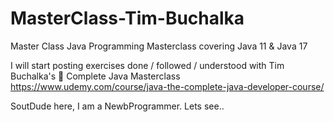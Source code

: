 # MasterClass-Tim-Buchalka
Master Class Java Programming Masterclass covering Java 11 &amp; Java 17

I will start posting exercises done / followed / understood with Tim Buchalka's 🔗 Complete Java Masterclass https://www.udemy.com/course/java-the-complete-java-developer-course/

SoutDude here, I am a NewbProgrammer. Lets see..
